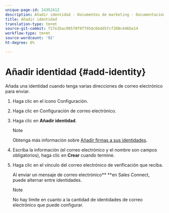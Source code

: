 ```yaml
---
unique-page-id: 14352412
description: Añadir identidad - Documentos de marketing - Documentación del producto
title: Añadir identidad
translation-type: tm+mt
source-git-commit: f27e2bac90570f9f795dc6bdd5fcf208c446be14
workflow-type: tm+mt
source-wordcount: '92'
ht-degree: 0%

---
```



# Añadir identidad {#add-identity}

Añada una identidad cuando tenga varias direcciones de correo electrónico para enviar.

1. Haga clic en el icono Configuración.
1. Haga clic en Configuración de correo electrónico.
1. Haga clic en **Añadir identidad**.

   >[!NOTE]
   >
   >Obtenga más información sobre [Añadir firmas a sus identidades](https://docs.marketo.com/x/6BnG).

1. Escriba la información (el correo electrónico y el nombre son campos obligatorios), haga clic en **Crear** cuando termine.
1. Haga clic en el vínculo del correo electrónico de verificación que reciba.

   Al enviar un mensaje de correo electrónico** **en Sales Connect, puede alternar entre identidades.

   >[!NOTE]
   >
   >No hay límite en cuanto a la cantidad de identidades de correo electrónico que puede configurar.

